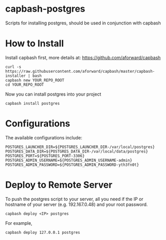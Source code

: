 capbash-postgres
==============

Scripts for installing postgres, should be used in conjunction with capbash

# How to Install #

Install capbash first, more details at:
https://github.com/aforward/capbash

```
curl -s https://raw.githubusercontent.com/aforward/capbash/master/capbash-installer | bash
capbash new YOUR_REPO_ROOT
cd YOUR_REPO_ROOT
```

Now you can install postgres into your project

```
capbash install postgres
```

# Configurations #

The available configurations include:

```
POSTGRES_LAUNCHER_DIR=${POSTGRES_LAUNCHER_DIR-/var/local/postgres}
POSTGRES_DATA_DIR=${POSTGRES_DATA_DIR-/var/local/data/postgres}
POSTGRES_PORT=${POSTGRES_PORT-3306}
POSTGRES_ADMIN_USERNAME=${POSTGRES_ADMIN_USERNAME-admin}
POSTGRES_ADMIN_PASSWORD=${POSTGRES_ADMIN_PASSWORD-yth3fn0t}
```

# Deploy to Remote Server #

To push the postgres script to your server, all you need if the IP or hostname of your server (e.g. 192.167.0.48) and your root password.

```
capbash deploy <IP> postgres
```

For example,

```
capbash deploy 127.0.0.1 postgres
```
